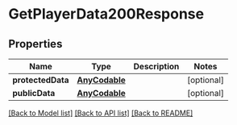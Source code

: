 # GetPlayerData200Response

## Properties
Name | Type | Description | Notes
------------ | ------------- | ------------- | -------------
**protectedData** | [**AnyCodable**](.md) |  | [optional] 
**publicData** | [**AnyCodable**](.md) |  | [optional] 

[[Back to Model list]](../README.md#documentation-for-models) [[Back to API list]](../README.md#documentation-for-api-endpoints) [[Back to README]](../README.md)



